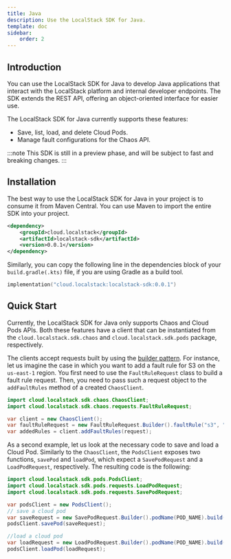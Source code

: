 ```yaml
---
title: Java
description: Use the LocalStack SDK for Java.
template: doc
sidebar:
    order: 2
---
```


## Introduction

You can use the LocalStack SDK for Java to develop Java applications that interact with the LocalStack platform and internal developer endpoints.
The SDK extends the REST API, offering an object-oriented interface for easier use.

The LocalStack SDK for Java currently supports these features:

- Save, list, load, and delete Cloud Pods.
- Manage fault configurations for the Chaos API.

:::note
This SDK is still in a preview phase, and will be subject to fast and breaking changes.
:::

## Installation

The best way to use the LocalStack SDK for Java in your project is to consume it from Maven Central.
You can use Maven to import the entire SDK into your project.

```xml lineNumbers
<dependency>
    <groupId>cloud.localstack</groupId>
    <artifactId>localstack-sdk</artifactId>
    <version>0.0.1</version>
</dependency>
```

Similarly, you can copy the following line in the dependencies block of your `build.gradle(.kts)` file, if you are using Gradle as a build tool.

```kotlin
implementation("cloud.localstack:localstack-sdk:0.0.1")
```

## Quick Start

Currently, the LocalStack SDK for Java only supports Chaos and Cloud Pods APIs.
Both these features have a client that can be instantiated from the `cloud.localstack.sdk.chaos` and
`cloud.localstack.sdk.pods` package, respectively.

The clients accept requests built by using the [builder pattern](https://en.wikipedia.org/wiki/Builder_pattern).
For instance, let us imagine the case in which you want to add a fault rule for S3 on the `us-east-1` region.
You first need to use the `FaultRuleRequest` class to build a fault rule request.
Then, you need to pass such a request object to the `addFaultRules` method of a created `ChaosClient`.

```java lineNumbers
import cloud.localstack.sdk.chaos.ChaosClient;
import cloud.localstack.sdk.chaos.requests.FaultRuleRequest;

var client = new ChaosClient();
var faultRuleRequest = new FaultRuleRequest.Builder().faultRule("s3", "us-east-1").build();
var addedRules = client.addFaultRules(request);
```

As a second example, let us look at the necessary code to save and load a Cloud Pod.
Similarly to the `ChaosClient`, the `PodsClient` exposes two functions, `savePod` and `loadPod`, which expect a `SavePodRequest` and a `LoadPodRequest`, respectively.
The resulting code is the following:

```java lineNumbers
import cloud.localstack.sdk.pods.PodsClient;
import cloud.localstack.sdk.pods.requests.LoadPodRequest;
import cloud.localstack.sdk.pods.requests.SavePodRequest;

var podsClient = new PodsClient();
// save a cloud pod
var saveRequest = new SavePodRequest.Builder().podName(POD_NAME).build();
podsClient.savePod(saveRequest);

//load a cloud pod
var loadRequest = new LoadPodRequest.Builder().podName(POD_NAME).build();
podsClient.loadPod(loadRequest);
```
